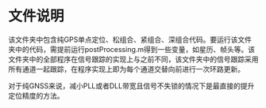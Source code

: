 # 文件说明

该文件夹中包含纯GPS单点定位、松组合、紧组合、深组合代码。要运行该文件夹中的代码，需提前运行postProcessing.m得到一些变量，如星历、帧头等。该文件夹中的全部程序在信号跟踪的实现上与之前不同，该文件夹中的信号跟踪采用所有通道一起跟踪，在程序实现上即为每个通道交替向前进行一次环路更新。

对于纯GNSS来说，减小PLL或者DLL带宽且信号不失锁的情况下是最直接的提升定位精度的方法。
